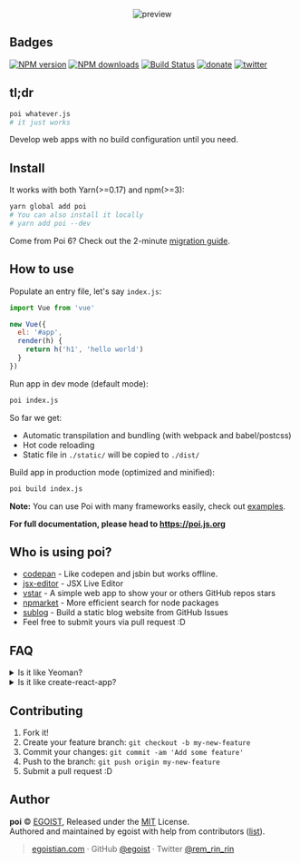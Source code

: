 <p align="center">
  <img src="https://ooo.0o0.ooo/2017/04/30/5905ba6f1f3ee.png" alt="preview" />
</p>

## Badges

[![NPM version](https://img.shields.io/npm/v/poi.svg?style=flat-square)](https://npmjs.com/package/poi) [![NPM downloads](https://img.shields.io/npm/dm/poi.svg?style=flat-square)](https://npmjs.com/package/poi) [![Build Status](https://img.shields.io/circleci/project/egoist/poi/master.svg?style=flat-square)](https://circleci.com/gh/egoist/poi) [![donate](https://img.shields.io/badge/$-donate-ff69b4.svg?maxAge=2592000&style=flat-square)](https://github.com/egoist/donate) [![twitter](https://img.shields.io/badge/twitter-@poijs-1da1f2.svg?style=flat-square)](https://twitter.com/poijs)

## tl;dr

```bash
poi whatever.js
# it just works
```

Develop web apps with no build configuration until you need.

## Install

It works with both Yarn(>=0.17) and npm(>=3):

```bash
yarn global add poi
# You can also install it locally
# yarn add poi --dev
```

Come from Poi 6? Check out the 2-minute [migration guide](https://gist.github.com/egoist/e3caa03010e16be194c56af7c468edf5).

## How to use

Populate an entry file, let's say `index.js`:

```js
import Vue from 'vue'

new Vue({
  el: '#app',
  render(h) {
    return h('h1', 'hello world')
  }
})
```

Run app in dev mode (default mode):

```bash
poi index.js
```

So far we get:

- Automatic transpilation and bundling (with webpack and babel/postcss)
- Hot code reloading
- Static file in `./static/` will be copied to `./dist/`

Build app in production mode (optimized and minified):

```bash
poi build index.js
```

**Note:** You can use Poi with many frameworks easily, check out [examples](./examples).

**For full documentation, please head to https://poi.js.org**

## Who is using poi?

- [codepan](https://github.com/egoist/codepan) - Like codepen and jsbin but works offline.
- [jsx-editor](https://github.com/egoist/jsx-editor) - JSX Live Editor
- [vstar](https://github.com/sinchang/vstar) - A simple web app to show your or others GitHub repos stars
- [npmarket](https://github.com/qingwei-li/npmarket) - More efficient search for node packages
- [sublog](https://github.com/sinchang/sublog) - Build a static blog website from GitHub Issues
- Feel free to submit yours via pull request :D

## FAQ

<details><summary>Is it like Yeoman?</summary><br>

No, Yeoman is just a boilerplate generator while Poi is a Webpack wrapper which reduces boilerplate code for you.
</details>

<details><summary>Is it like create-react-app?</summary><br>

Yes and No.

Yes is because they both simplify the development setup, but `create-react-app` is tied to `React` ecosystem and could not be configured programmatically using config file.
</details>

## Contributing

1. Fork it!
2. Create your feature branch: `git checkout -b my-new-feature`
3. Commit your changes: `git commit -am 'Add some feature'`
4. Push to the branch: `git push origin my-new-feature`
5. Submit a pull request :D

## Author

**poi** © [EGOIST](https://github.com/egoist), Released under the [MIT](./LICENSE) License.<br>
Authored and maintained by egoist with help from contributors ([list](https://github.com/egoist/poi/contributors)).

> [egoistian.com](https://egoistian.com) · GitHub [@egoist](https://github.com/egoist) · Twitter [@rem_rin_rin](https://twitter.com/rem_rin_rin)
